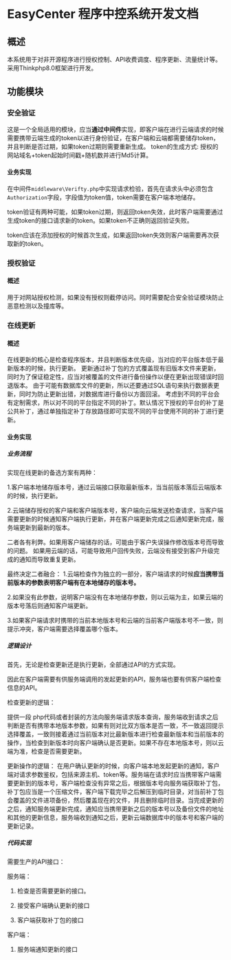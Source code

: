 # EasyCenter 程序中控系统开发文档

## 概述
本系统用于对非开源程序进行授权控制、API收费调度、程序更新、流量统计等。
采用Thinkphp8.0框架进行开发。

## 功能模块

### 安全验证
这是一个全局适用的模块，应当**通过中间件**实现，即客户端在进行云端请求的时候需要携带云端生成的token以进行身份验证，在客户端和云端都需要储存token，并且判断是否过期，如果token过期则需要重新生成。
token的生成方式:
授权的网站域名+token起始时间戳+随机数并进行Md5计算。

#### 业务实现

在中间件`middleware\Verifty.php`中实现请求检验，首先在请求头中必须包含`Authorization`字段，字段值为token值，token需要在客户端本地储存。

token验证有两种可能，如果token过期，则返回token失效，此时客户端需要通过生成token的接口请求新的token。如果token不正确则返回验证失败。

token应该在添加授权的时候首次生成，如果返回token失效则客户端需要再次获取新的token。


### 授权验证

#### 概述

用于对网站授权检测，如果没有授权则截停访问。同时需要配合安全验证模块防止恶意检测以及撞库等。


### 在线更新
#### 概述

在线更新的核心是检查程序版本，并且判断版本优先级，当对应的平台版本低于最新版本的时候，执行更新。
更新通过补丁包的方式覆盖现有旧版本文件来更新，同时为了保证稳定性，应当对被覆盖的文件进行备份操作以便在更新出现错误时回退版本。
由于可能有数据库文件的更新，所以还要通过SQL语句来执行数据表更新，同时为防止更新出错，对数据库进行备份以方面回滚。
考虑到不同的平台会有定制需求，所以对不同的平台指定不同的补丁。默认情况下授权的平台的补丁是公共补丁，通过单独指定补丁存放路径即可实现不同的平台使用不同的补丁进行更新。


#### 业务实现

#####  业务流程
实现在线更新的备选方案有两种：

1.客户端本地储存版本号，通过云端接口获取最新版本，当当前版本落后云端版本的时候，执行更新。

2.云端储存授权的客户端和客户端版本号，客户端向云端发送检查请求，当客户端需要更新的时候通知客户端执行更新，并在客户端更新完成之后通知更新完成，服务端更新到最新的版本。

二者各有利弊。如果用客户端储存的话，可能由于客户失误操作修改版本号而导致的问题。
如果用云端的话，可能导致用户回传失败，云端没有接受到客户升级完成的通知而导致重复更新。

最终决定二者融合：
1.云端检查作为独立的一部分，客户端请求的时候**应当携带当前版本的参数表明客户端有在本地储存的版本号。**

2.如果没有此参数，说明客户端没有在本地储存参数，则以云端为主，如果云端的版本号落后则通知客户端更新。

3.如果客户端请求时携带的当前本地版本号和云端的当前客户端版本号不一致，则提示冲突，客户端需要选择覆盖哪个版本。

##### 逻辑设计

首先，无论是检查更新还是执行更新，全部通过API的方式实现。

因此在客户端需要有供服务端调用的发起更新的API，服务端也要有供客户端检查信息的API。

检查更新的逻辑：

提供一段
php代码或者封装的方法向服务端请求版本查询，服务端收到请求之后判断是否有携带本地版本参数，如果有则对比双方版本是否一致，不一致返回提示选择覆盖，一致则接着通过当前版本对比最新版本进行检查最新版本和当前版本的操作，当检查到新版本时向客户端确认是否更新。如果不存在本地版本号，则以云端为准，检查是否需要更新。

更新操作的逻辑：
在用户确认更新的时候，向客户端本地发起更新的通知，客户端对请求参数鉴权，包括来源主机、token等。服务端在请求时应当携带客户端需要更新到的版本号，客户端检查没有异常之后，根据版本号向服务端获取补丁包，补丁包应当是一个压缩文件，客户端下载完毕之后解压到临时目录，对当前补丁包会覆盖的文件进项备份，然后覆盖现在的文件，并且删除临时目录。当完成更新的之后，通知服务端更新完成，通知应当携带更新之后的版本号以及备份文件的地址和其他的更新信息，服务端收到通知之后，更新云端数据库中的版本号和客户端的更新记录。

##### 代码实现
需要生产的API接口：

服务端：

1. 检查是否需要更新的接口。

2. 接受客户端确认更新的接口

3. 客户端获取补丁包的接口


客户端：

1. 服务端通知更新的接口